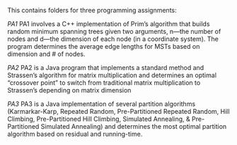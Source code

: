 This contains folders for three programming assignments: 


*PA1* 
PA1 involves a C++ implementation of Prim’s algorithm that builds random minimum spanning trees given two arguments, n—the number of nodes and d—the dimension of each node (in a coordinate system). The program determines the average edge lengths for MSTs based on dimension and # of nodes.


*PA2*
PA2 is a Java program that implements a standard method and Strassen’s algorithm for matrix multiplication and determines an optimal “crossover point” to switch from traditional matrix multiplication to Strassen’s depending on matrix dimension


*PA3*
PA3 is a Java implementation of several partition algorithms (Karmarkar-Karp, Repeated Random, Pre-Partitioned Repeated Random, Hill Climbing, Pre-Partitioned Hill Climbing, Simulated Annealing, & Pre-Partitioned Simulated Annealing) and determines the most optimal partition algorithm based on residual and running-time. 